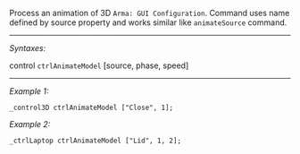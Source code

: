 Process an animation of 3D `Arma: GUI Configuration`. Command uses name defined by source property and works similar like `animateSource` command.


---
*Syntaxes:*

control `ctrlAnimateModel` [source, phase, speed]

---
*Example 1:*

```sqf
_control3D ctrlAnimateModel ["Close", 1];
```

*Example 2:*

```sqf
_ctrlLaptop ctrlAnimateModel ["Lid", 1, 2];
```